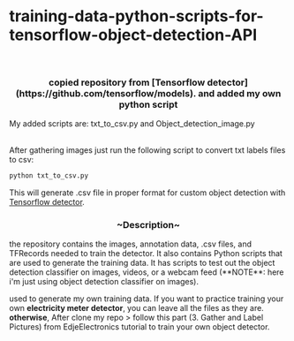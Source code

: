 # training-data-python-scripts-for-tensorflow-object-detection-API
<br>

<h3 align="center">copied repository from [Tensorflow detector](https://github.com/tensorflow/models). and added my own python script </h3>
My added scripts are: txt_to_csv.py and Object_detection_image.py

</br>After gathering images just run the following script to convert txt labels files to csv:
```bash
python txt_to_csv.py
``` 
This will generate .csv file in proper format for custom object detection with [Tensorflow detector](https://github.com/tensorflow/models).



<h3 align="center"> ~Description~ </h3>
the repository contains the images, annotation data, .csv files, and TFRecords needed to train the detector. It also contains Python scripts that are used to generate the training data. It has scripts to test out the object detection classifier on images, videos, or a webcam feed (**NOTE**: here i'm just using object detection classifier on images).  

used to generate my own training data. If you want to practice training your own **electricity meter detector**, you can leave all the files as they are. 
**otherwise**, After clone my repo > follow this part (3. Gather and Label Pictures) from EdjeElectronics tutorial to train your own object detector.
